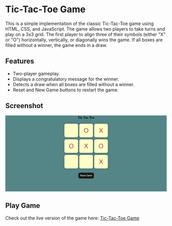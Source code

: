 # Tic-Tac-Toe Game

This is a simple implementation of the classic Tic-Tac-Toe game using HTML, CSS, and JavaScript. The game allows two players to take turns and play on a 3x3 grid. The first player to align three of their symbols (either "X" or "O") horizontally, vertically, or diagonally wins the game. If all boxes are filled without a winner, the game ends in a draw.

## Features

- Two-player gameplay.
- Displays a congratulatory message for the winner.
- Detects a draw when all boxes are filled without a winner.
- Reset and New Game buttons to restart the game.

## Screenshot

![Tic-Tac-Toe Screenshot](screenshot/Screenshot.png)

## Play Game

Check out the live version of the game here: [Tic-Tac-Toe Game](https://amanhaidry.github.io/TicTacToe/)